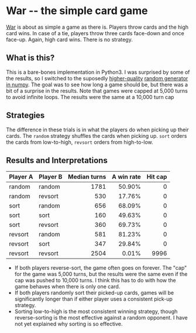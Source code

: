 # War -- the simple card game

[War](https://bicyclecards.com/how-to-play/war/) is about as simple a game as there is. Players throw cards and the high card wins. In  case of a tie, players throw three cards face-down and once face-up. Again, high card wins. There is no strategy.

## What is this?

This is a bare-bones implementation in Python3. I was surprised by some of the results, so I switched to the suposedly [higher-quality](https://numpy.org/doc/stable/reference/random/bit_generators/pcg64.html) [random generator in numpy](https://numpy.org/doc/1.19/reference/random/generator.html). The goal was to see how long a game should be, but there was a bit of a surprise in the results. Note that games were capped at 5,000 turns to avoid infinite loops. The results were the same at a 10,000 turn cap

## Strategies

The difference in these trials is in what the players do when picking up their cards. The `random` strategy shuffles the cards when picking up. `sort` orders the cards from low-to-high, `revsort` orders from high-to-low.

## Results and Interpretations

| Player A | Player B | Median turns | A win rate | Hit cap |
| -------- | -------- | -----------: | ---------: | ------: |
| random   | random   |         1781 |     50.90% |       0 |
| random   | revsort  |          530 |     17.76% |       0 |
| sort     | random   |          656 |     68.09% |       0 |
| sort     | sort     |          160 |     49.63% |       0 |
| sort     | revsort  |          360 |     69.73% |       0 |
| revsort  | random   |          581 |     81.23% |       0 |
| revsort  | sort     |          347 |     29.84% |       0 |
| revsort  | revsort  |         2504 |      0.01% |    9996 |

* If both players reverse-sort, the game often goes on forever. The "cap" for the game was 5,000 turns, but the results were the same even if the cap was pushed to 10,000 turns. I think this has to do with how the game behaves when there is only one card.
* If both players randomly sort their picked-up cards, games will be significantly longer than if either player uses a consistent pick-up strategy.
* Sorting low-to-high is the most consistent winning strategy, though reverse-sorting is the most effective against a random opponent. I have not yet explained why sorting is so effective.
